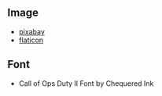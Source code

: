 ## Image

- [pixabay](https://pixabay.com/)
- [flaticon](https://www.flaticon.com/)

## Font

- Call of Ops Duty II Font by Chequered Ink
